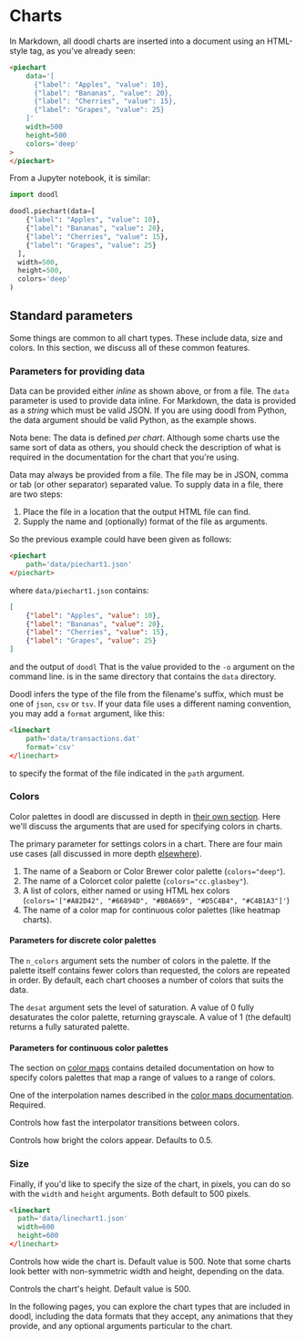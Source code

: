 # Charts

In Markdown, all doodl charts are inserted into a document using an HTML-style
tag, as you've already seen:

```html
<piechart
    data='[
      {"label": "Apples", "value": 10},
      {"label": "Bananas", "value": 20},
      {"label": "Cherries", "value": 15},
      {"label": "Grapes", "value": 25}
    ]'
    width=500
    height=500
    colors='deep'
>
</piechart>
```

From a Jupyter notebook, it is similar:

```python
import doodl

doodl.piechart(data=[
    {"label": "Apples", "value": 10},
    {"label": "Bananas", "value": 20},
    {"label": "Cherries", "value": 15},
    {"label": "Grapes", "value": 25}
  ],
  width=500,
  height=500,
  colors='deep'
)
```

## Standard parameters

Some things are common to all chart types. These include data, size
and colors. In this section, we discuss all of these
common features.

### Parameters for providing data

<Parameters no_header=true>
    <Parameter
        name="data"
    >
<div>

Data can be provided either *inline* as shown above, or from a file.
The `data` parameter is used to provide data inline. For Markdown,
the data is provided as a *string* which must be valid JSON. If
you are using doodl from Python, the data argument should be valid
Python, as the example shows.

Nota bene: The data is defined *per chart*. Although some charts use
the same sort of data as others, you should check the description of
what is required in the documentation for the chart that you're using.

</div>
</Parameter>
<Parameter name="path" type="String">
<div>

Data may always be provided from a file. The file may be in JSON,
comma or tab (or other separator) separated value. To supply data
in a file, there are two steps:

1. Place the file in a location that the output HTML file can find.
2. Supply the name and (optionally) format of the file as arguments.

So the previous example could have been given as follows:

```html
<piechart
    path='data/piechart1.json'
</piechart>
```

where `data/piechart1.json` contains:

```json
[
    {"label": "Apples", "value": 10},
    {"label": "Bananas", "value": 20},
    {"label": "Cherries", "value": 15},
    {"label": "Grapes", "value": 25}
]
```

and the output of `doodl`
<span class="marginnote">
That is the value provided to the `-o` argument on the command line.
</span>
is in the same directory that contains the `data` directory.
</div>
</Parameter>
<Parameter name="format" type="`json`, `csv` or `tsv`">
<div>

Doodl infers the type of the file from the filename's suffix, which
must be one of `json`, `csv` or `tsv`. If your data file
uses a different naming convention, you may add a `format`
argument, like this:

```html
<linechart
    path='data/transactions.dat'
    format='csv'
</linechart>
```

to specify the format of the file indicated in the `path` argument.

</div>
</Parameter>
</Parameters>

### Colors

Color palettes in doodl are discussed in depth in
[their own section](/color). Here we'll discuss the
arguments that are used for specifying colors
in charts.

<Parameters no_header=true>
  <Parameter name="colors" type="String or List[String]">
<div>

The primary parameter for settings colors in a chart.
There are four main use cases (all discussed in more depth
[elsewhere](/color)).

1. The name of a Seaborn or Color Brewer color palette (`colors="deep"`).
2. The name of a Colorcet color palette (`colors="cc.glasbey"`).
3. A list of colors, either named or using HTML hex colors
    (`colors='["#A82D42", "#66894D", "#B0A669", "#D5C4B4", "#C4B1A3"]'`)
4. The name of a color map for continuous color palettes (like heatmap charts).

</div>
</Parameter>
</Parameters>

#### Parameters for discrete color palettes

<Parameters no_header=true>
  <Parameter name="n_colors" type="Integer">

The `n_colors` argument sets the number of colors in the palette.
If the palette itself contains fewer colors than requested, the
colors are repeated in order. By default, each chart chooses a
number of colors that suits the data.

  </Parameter>
  <Parameter name="desat" type="Number">

The `desat` argument sets the level of saturation. A value of 0
fully desaturates the color palette, returning grayscale. A value
of 1 (the default) returns a fully saturated palette.

  </Parameter>
</Parameters>

#### Parameters for continuous color palettes

The section on [color maps](/color#color-maps) contains detailed
documentation on how to specify colors palettes that map a range
of values to a range of colors.

<Parameters no_header=true>
  <Parameter name="interp" type="String">

One of the interpolation names described in the
[color maps documentation](/color#color-maps). Required.

  </Parameter>
  <Parameter name="gamma" type="Number (0.0 to 1.0)">

Controls how fast the interpolator transitions between colors.

  </Parameter>
  <Parameter name="intensity" type="Number (0.0 to 1.0)">

Controls how bright the colors appear. Defaults to 0.5.

  </Parameter>
</Parameters>

### Size

Finally, if you'd like to specify the size of the chart, in
pixels, you can do so with the `width` and `height` arguments.
Both default to 500 pixels.

```html
<linechart
  path='data/linechart1.json'
  width=600
  height=600
</linechart>

```

<Parameters no_header=true>
  <Parameter name="width" type="String or number">

Controls how wide the chart is. Default value is 500. Note that some
charts look better with non-symmetric width and height, depending on
the data.

  </Parameter>
  <Parameter name="height" type="String or number">

Controls the chart's height. Default value is 500.

  </Parameter>
</Parameters>

In the following pages, you can explore the chart types that are
included in doodl, including the data formats that they accept,
any animations that they provide, and any optional arguments
particular to the chart.
